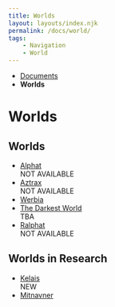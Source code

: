 ```yaml
---
title: Worlds
layout: layouts/index.njk
permalink: /docs/world/
tags: 
    - Navigation
    - World
---
```

<nav class="text-sm breadcrumbs">
    <ul>
        <li><a href="/docs">Documents</a></li>
        <li><b>Worlds</b></li>
    </ul>
</nav>
<div class="divider"></div>
<div class="text-center"><h1>Worlds</h1></div>

## Worlds
<ul>
    <li>
        <a href="/docs/world/alphat/" class="text-green-500">Alphat</a> <div class="badge badge-error font-extrabold">NOT AVAILABLE</div>
    </li>
    <li>
        <a href="/docs/world/aztrax/" class="text-green-500">Aztrax</a> <div class="badge badge-error font-extrabold">NOT AVAILABLE</div>
    </li>
    <li>
        <a href="/docs/world/werbia/" class="text-green-500">Werbia</a>
    </li>
    <li>
        <a href="/docs/world/tdw/" class="text-green-500">The Darkest World</a> <div class="badge badge-info font-extrabold">TBA</div>
    </li>
    <li>
        <a href="/docs/world/ralphat/" class="text-green-600">Ralphat</a> <div class="badge badge-error font-extrabold">NOT AVAILABLE</div>
    </li>
</ul>

## Worlds in Research
<ul>
    <li>
        <a href="/docs/world/kelais/" class="text-orange-500">Kelais</a> <div class="badge badge-success font-extrabold">NEW</div>
    </li>
    <li>
        <a href="/docs/world/mitnavner/" class="text-orange-500">Mitnavner</a>
    </li>
</ul>